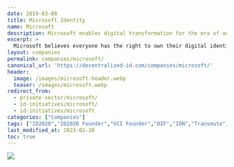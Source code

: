 ```yaml
---
date: 2019-03-08
title: Microsoft Identity
name: Microsoft
description: Microsoft enables digital transformation for the era of an intelligent cloud
excerpt: >
  Microsoft believes everyone has the right to own their digital identity, one that securely and privately stores all personal data. This ID must seamlessly integrate into daily life and give complete control over data access and use.
layout: companies
permalink: companies/microsoft/
canonical_url: 'https://decentralized-id.com/companies/microsoft/'
header:
  image: /images/microsoft-header.webp
  teaser: /images/microsoft.webp
redirect_from: 
  - private-sector/microsoft/
  - id-initiatives/microsoft/
  - id-initiatives/microsoft
categories: ["Companies"]
tags: ["ID2020","ID2020 Founder","VCI Founder","DIF","ION","Transmute","Consensys","Blockstack","uPort","Ethereum","Bitcoin","FIDO","Mastercard","Microsoft","WebAuthN","Secure Data Storage","Real World"]
last_modified_at: 2023-02-20
toc: true
---
```


![](https://i.imgur.com/MEN8iSn.png)
